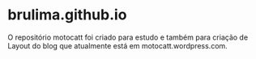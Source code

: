brulima.github.io
=================

O repositório motocatt foi criado para estudo e também para criação de Layout do blog que atualmente está em motocatt.wordpress.com. 

